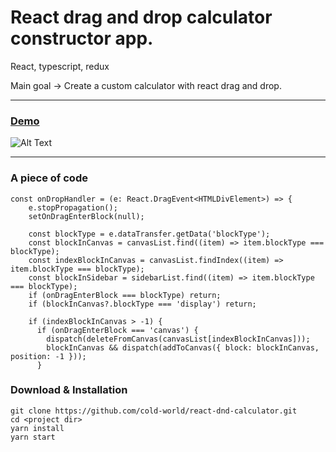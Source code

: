 React drag and drop calculator constructor app.
=======================================

React, typescript, redux

Main goal -> Create a custom calculator with react drag and drop.

* * *
### [Demo](https://cold-world.github.io/react-dnd-calculator/)

![Alt Text](https://i.ibb.co/MhbpRCj/2.gif)

* * *



### A piece of code

```
const onDropHandler = (e: React.DragEvent<HTMLDivElement>) => {
    e.stopPropagation();
    setOnDragEnterBlock(null);

    const blockType = e.dataTransfer.getData('blockType');
    const blockInCanvas = canvasList.find((item) => item.blockType === blockType);
    const indexBlockInCanvas = canvasList.findIndex((item) => item.blockType === blockType);
    const blockInSidebar = sidebarList.find((item) => item.blockType === blockType);
    if (onDragEnterBlock === blockType) return;
    if (blockInCanvas?.blockType === 'display') return;

    if (indexBlockInCanvas > -1) {
      if (onDragEnterBlock === 'canvas') {
        dispatch(deleteFromCanvas(canvasList[indexBlockInCanvas]));
        blockInCanvas && dispatch(addToCanvas({ block: blockInCanvas, position: -1 }));
      }
```

### Download & Installation

```shell 
git clone https://github.com/cold-world/react-dnd-calculator.git
cd <project dir>
yarn install
yarn start
```
